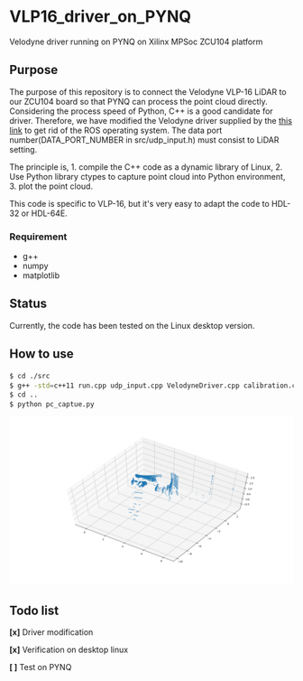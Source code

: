 # VLP16_driver_on_PYNQ
Velodyne driver running on PYNQ on Xilinx MPSoc ZCU104 platform

## Purpose
The purpose of this repository is to connect the Velodyne VLP-16 LiDAR to our ZCU104 board so that PYNQ can process the point cloud directly. Considering the process speed of Python, C++ is a good candidate for driver. Therefore, we have modified the Velodyne driver supplied by the [this link](https://github.com/ros-drivers/velodyne) to get rid of the ROS operating system. The data port number(DATA_PORT_NUMBER in src/udp_input.h) must consist to LiDAR setting.

The principle is, 1. compile the C++ code as a dynamic library of Linux, 2. Use Python library ctypes to capture point cloud into Python environment, 3. plot the point cloud.

This code is specific to VLP-16, but it's very easy to adapt the code to HDL-32 or HDL-64E.
### Requirement
- g++
- numpy
- matplotlib


## Status
Currently, the code has been tested on the Linux desktop version.

## How to use

```sh
$ cd ./src
$ g++ -std=c++11 run.cpp udp_input.cpp VelodyneDriver.cpp calibration.cpp convert.cpp  pointcloudXYZIR.cpp rawdata.cpp -fPIC -shared -o ../libvelodynedriver.so
$ cd ..
$ python pc_captue.py
```
![](./demo.png)

## Todo list
**[x]** Driver modification

**[x]** Verification on desktop linux

**[ ]** Test on PYNQ
